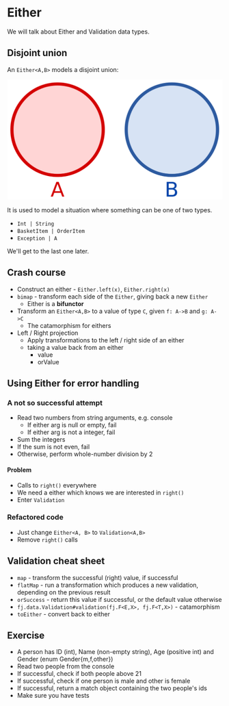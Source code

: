 # Either

We will talk about Either and Validation data types.

## Disjoint union

An `Either<A,B>` models a disjoint union:

![disjoint union](assets/disjoint.png)

It is used to model a situation where something can be one of two types.

- `Int | String`
- `BasketItem | OrderItem`
- `Exception | A`

We'll get to the last one later.

## Crash course

- Construct an either - `Either.left(x)`, `Either.right(x)`
- `bimap` - transform each side of the `Either`, giving back a new `Either`
    - Either is a **bifunctor**
- Transform an `Either<A,B>` to a value of type `C`, given `f: A->B` and `g: A->C`
    - The catamorphism for eithers
- Left / Right projection
    - Apply transformations to the left / right side of an either
    - taking a value back from an either
        - value
        - orValue
        
## Using Either for error handling

### A not so successful attempt

- Read two numbers from string arguments, e.g. console
    - If either arg is null or empty, fail
    - If either arg is not a integer, fail
- Sum the integers
- If the sum is not even, fail
- Otherwise, perform whole-number division by 2

#### Problem
- Calls to `right()` everywhere
- We need a either which knows we are interested in `right()`
- Enter `Validation`

### Refactored code
 - Just change `Either<A, B>` to `Validation<A,B>`
 - Remove `right()` calls
 
## Validation cheat sheet
- `map` - transform the successful (right) value, if successful
- `flatMap` - run a transformation which produces a new validation, depending on the previous result
- `orSuccess` - return this value if successful, or the default value otherwise
- `fj.data.Validation#validation(fj.F<E,X>, fj.F<T,X>)` - catamorphism
- `toEither` - convert back to either

## Exercise

- A person has ID (int), Name (non-empty string), Age (positive int) and Gender (enum Gender{m,f,other})
- Read two people from the console
- If successful, check if both people above 21
- If successful, check if one person is male and other is female
- If successful, return a match object containing the two people's ids
- Make sure you have tests
    
    


